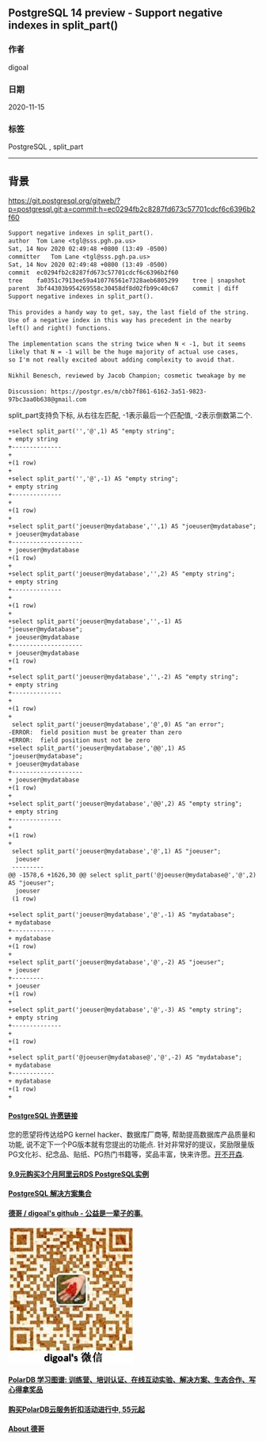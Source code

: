 ## PostgreSQL 14 preview - Support negative indexes in split_part()      
                  
### 作者                                                                                  
digoal                                                                                                                           
                                    
### 日期                                                                                                                           
2020-11-15                                                                                                                       
                                                                                                                           
### 标签                                                                                                                           
PostgreSQL , split_part         
                               
----                         
                                    
## 背景    
https://git.postgresql.org/gitweb/?p=postgresql.git;a=commit;h=ec0294fb2c8287fd673c57701cdcf6c6396b2f60  
  
```  
Support negative indexes in split_part().  
author	Tom Lane <tgl@sss.pgh.pa.us>	  
Sat, 14 Nov 2020 02:49:48 +0800 (13:49 -0500)  
committer	Tom Lane <tgl@sss.pgh.pa.us>	  
Sat, 14 Nov 2020 02:49:48 +0800 (13:49 -0500)  
commit	ec0294fb2c8287fd673c57701cdcf6c6396b2f60  
tree	fa0351c7913ee59a410776561e7328aeb6805299	tree | snapshot  
parent	3bf44303b954269558c30458df8d02fb99c40c67	commit | diff  
Support negative indexes in split_part().  
  
This provides a handy way to get, say, the last field of the string.  
Use of a negative index in this way has precedent in the nearby  
left() and right() functions.  
  
The implementation scans the string twice when N < -1, but it seems  
likely that N = -1 will be the huge majority of actual use cases,  
so I'm not really excited about adding complexity to avoid that.  
  
Nikhil Benesch, reviewed by Jacob Champion; cosmetic tweakage by me  
  
Discussion: https://postgr.es/m/cbb7f861-6162-3a51-9823-97bc3aa0b638@gmail.com  
```  
  
split_part支持负下标, 从右往左匹配, -1表示最后一个匹配值, -2表示倒数第二个.   
  
```       
+select split_part('','@',1) AS "empty string";  
+ empty string   
+--------------  
+   
+(1 row)  
+  
+select split_part('','@',-1) AS "empty string";  
+ empty string   
+--------------  
+   
+(1 row)  
+  
+select split_part('joeuser@mydatabase','',1) AS "joeuser@mydatabase";  
+ joeuser@mydatabase   
+--------------------  
+ joeuser@mydatabase  
+(1 row)  
+  
+select split_part('joeuser@mydatabase','',2) AS "empty string";  
+ empty string   
+--------------  
+   
+(1 row)  
+  
+select split_part('joeuser@mydatabase','',-1) AS "joeuser@mydatabase";  
+ joeuser@mydatabase   
+--------------------  
+ joeuser@mydatabase  
+(1 row)  
+  
+select split_part('joeuser@mydatabase','',-2) AS "empty string";  
+ empty string   
+--------------  
+   
+(1 row)  
+  
 select split_part('joeuser@mydatabase','@',0) AS "an error";  
-ERROR:  field position must be greater than zero  
+ERROR:  field position must not be zero  
+select split_part('joeuser@mydatabase','@@',1) AS "joeuser@mydatabase";  
+ joeuser@mydatabase   
+--------------------  
+ joeuser@mydatabase  
+(1 row)  
+  
+select split_part('joeuser@mydatabase','@@',2) AS "empty string";  
+ empty string   
+--------------  
+   
+(1 row)  
+  
 select split_part('joeuser@mydatabase','@',1) AS "joeuser";  
  joeuser   
 ---------  
@@ -1578,6 +1626,30 @@ select split_part('@joeuser@mydatabase@','@',2) AS "joeuser";  
  joeuser  
 (1 row)  
   
+select split_part('joeuser@mydatabase','@',-1) AS "mydatabase";  
+ mydatabase   
+------------  
+ mydatabase  
+(1 row)  
+  
+select split_part('joeuser@mydatabase','@',-2) AS "joeuser";  
+ joeuser   
+---------  
+ joeuser  
+(1 row)  
+  
+select split_part('joeuser@mydatabase','@',-3) AS "empty string";  
+ empty string   
+--------------  
+   
+(1 row)  
+  
+select split_part('@joeuser@mydatabase@','@',-2) AS "mydatabase";  
+ mydatabase   
+------------  
+ mydatabase  
+(1 row)  
+  
```  
        
  
#### [PostgreSQL 许愿链接](https://github.com/digoal/blog/issues/76 "269ac3d1c492e938c0191101c7238216")
您的愿望将传达给PG kernel hacker、数据库厂商等, 帮助提高数据库产品质量和功能, 说不定下一个PG版本就有您提出的功能点. 针对非常好的提议，奖励限量版PG文化衫、纪念品、贴纸、PG热门书籍等，奖品丰富，快来许愿。[开不开森](https://github.com/digoal/blog/issues/76 "269ac3d1c492e938c0191101c7238216").  
  
  
#### [9.9元购买3个月阿里云RDS PostgreSQL实例](https://www.aliyun.com/database/postgresqlactivity "57258f76c37864c6e6d23383d05714ea")
  
  
#### [PostgreSQL 解决方案集合](https://yq.aliyun.com/topic/118 "40cff096e9ed7122c512b35d8561d9c8")
  
  
#### [德哥 / digoal's github - 公益是一辈子的事.](https://github.com/digoal/blog/blob/master/README.md "22709685feb7cab07d30f30387f0a9ae")
  
  
![digoal's wechat](../pic/digoal_weixin.jpg "f7ad92eeba24523fd47a6e1a0e691b59")
  
  
#### [PolarDB 学习图谱: 训练营、培训认证、在线互动实验、解决方案、生态合作、写心得拿奖品](https://www.aliyun.com/database/openpolardb/activity "8642f60e04ed0c814bf9cb9677976bd4")
  
  
#### [购买PolarDB云服务折扣活动进行中, 55元起](https://www.aliyun.com/activity/new/polardb-yunparter?userCode=bsb3t4al "e0495c413bedacabb75ff1e880be465a")
  
  
#### [About 德哥](https://github.com/digoal/blog/blob/master/me/readme.md "a37735981e7704886ffd590565582dd0")
  
